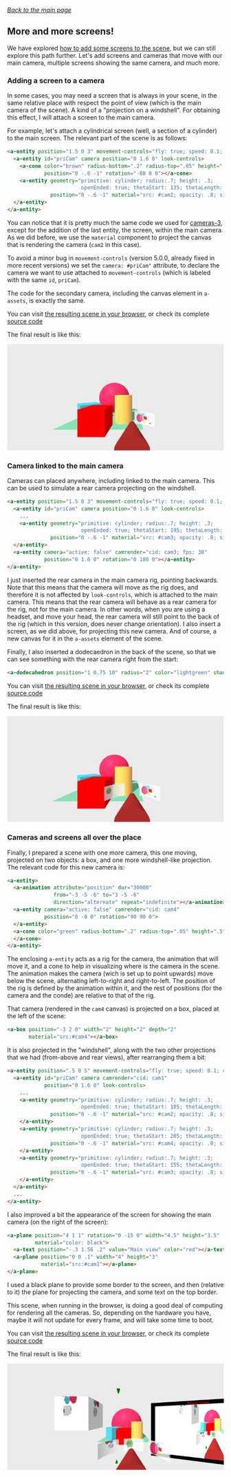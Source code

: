 
*[Back to the main page](../README.md)*

## More and more screens!

We have explored
[how to add some screens to the scene](../camrender-01/README.md),
but we can still explore this path further.
Let's add screens and cameras that move with our main camera,
multiple screens showing the same camera, and much more.

### Adding a screen to a camera

In some cases, you may need a screen that is always in your scene,
in the same relative place with respect the point of view
(which is the main camera of the scene).
A kind of a "projection on a windshell".
For obtaining this effect, I will attach a screen to the main camera.

For example, let's attach a cylindrical screen
(well, a section of a cylinder) to the main screen.
The relevant part of the scene is as follows:

```html
<a-entity position="1.5 0 3" movement-controls="fly: true; speed: 0.1; camera: #priCam">
  <a-entity id="priCam" camera position="0 1.6 0" look-controls>
    <a-cone color="brown" radius-bottom=".2" radius-top=".05" height=".5"
            position="0 -.6 -1" rotation="-80 0 0"></a-cone>
    <a-entity geometry="primitive: cylinder; radius:.7; height: .3;
                        openEnded: true; thetaStart: 135; thetaLength: 40"
              position="0 -.6 -1" material="src: #cam2; opacity: .8; side: back"></a-entity>
  </a-entity>
</a-entity>
```

You can notice that it is pretty much the same code we used for
[cameras-3](../camrender-01/README.md#cameras-3), except for the
addition of the last entity, the screen, within the main camera.
As we did before, we use the `material` component to project the canvas
that is rendering the camera (`cam2` in this case).

To avoid a minor bug in `movement-controls` (version 5.0.0, already fixed in more recent versions) we set the
`camera: #priCam"` attribute, to declare the camera we want to use 
attached to `movement-controls` (which is labeled with the same `id`, `priCam`).

The code for the secondary camera, including the canvas element in `a-assets`,
is exactly the same.

You can visit [the resulting scene in your browser](cameras-4.html),
or check its complete [source code](https://github.com/jgbarah/aframe-playground/blob/master/camrenderer-02/cameras-4.html)

The final result is like this:

![Screen with camera](aframe-cameras-4.gif)

### Camera linked to the main camera

Cameras can placed anywhere, including linked to the main camera.
This can be used to simulate a rear camera projecting on the windshell.

```html
<a-entity position="1.5 0 3" movement-controls="fly: true; speed: 0.1; camera: #priCam">
  <a-entity id="priCam" camera position="0 1.6 0" look-controls>
    ...
    <a-entity geometry="primitive: cylinder; radius:.7; height: .3;
                        openEnded: true; thetaStart: 195; thetaLength: 40"
              position="0 -.6 -1" material="src: #cam3; opacity: .8; side: back"></a-entity>
  </a-entity>
  <a-entity camera="active: false" camrender="cid: cam3; fps: 30"
            position="0 1.6 0" rotation="0 180 0"></a-entity>
</a-entity>
```

I just inserted the rear camera in the main camera rig,
pointing backwards. Note that this means that the camera will move
as the rig does, and therefore it is not affected by `look-controls`,
which is attached to the main camera.
This means that the rear camera will behave as a rear camera for the rig,
not for the main camera.
In other words, when you are using a headset, and move your head,
the rear camera will still point to the back of the rig
(which in this version, does never change orientation).
I also insert a screen, as we did above, for projecting this new camera.
And of course, a new canvas for it in the `a-assets` element of the scene.

Finally, I also inserted a dodecaedron in the back of the scene,
so that we can see something with the rear camera right from the start:

```html
<a-dodecahedron position="1 0.75 10" radius="2" color="lightgreen" shadow></a-dodecahedron>
```

You can visit [the resulting scene in your browser](cameras-5.html),
or check its complete [source code](https://github.com/jgbarah/aframe-playground/blob/master/camrenderer-02/cameras-5.html)

The final result is like this:

![Screen with camera](aframe-cameras-5.gif)


### Cameras and screens all over the place

Finally, I prepared a scene with one more camera,
this one moving, projected on two objects: a box, and one more windshell-like projection. 
The relevant code for this new camera is:

```html
<a-entity>
  <a-animation attribute="position" dur="30000"
               from="-3 -5 -6" to="3 -5 -6"
               direction="alternate" repeat="indefinite"></a-animation>
  <a-entity camera="active: false" camrender="cid: cam4"
            position="0 -0 0" rotation="90 90 0">
  </a-entity>
  <a-cone color="green" radius-bottom=".2" radius-top=".05" height=".5">
  </a-cone>
</a-entity>
```

The enclosing `a-entity` acts as a rig for the camera,
the animation that will move it, and a cone to help in visualizing where is
the camera in the scene.
The animation makes the camera (wich is set up to point upwards)
move below the scene, alternating left-to-right and right-to-left.
The position of the rig is defined by the animation within it,
and the rest of positions (for the camera and the conde) are relative to that of the rig.

That camera (rendered in the `cam4` canvas) is projected on a box,
placed at the left of the scene:

```html
<a-box position="-3 2 0" width="2" height="2" depth="2"
       material="src:#cam4"></a-box>
```

It is also projected in the "windshell", along with the two other
projections that we had (from-above and rear views), after rearranging
them a bit:

```html
<a-entity position=".5 0 5" movement-controls="fly: true; speed: 0.1; camera: #priCam">
  <a-entity id="priCam" camera camrender="cid: cam1"
            position="0 1.6 0" look-controls>
    ...
    <a-entity geometry="primitive: cylinder; radius:.7; height: .3;
                        openEnded: true; thetaStart: 105; thetaLength: 40"
              position="0 -.6 -1" material="src: #cam2; opacity: .8; side: back">
    </a-entity>
    <a-entity geometry="primitive: cylinder; radius:.7; height: .3;
                        openEnded: true; thetaStart: 205; thetaLength: 40"
              position="0 -.6 -1" material="src: #cam4; opacity: .8; side: back">
    </a-entity>
    <a-entity geometry="primitive: cylinder; radius:.7; height: .3;
                        openEnded: true; thetaStart: 155; thetaLength: 40"
              position="0 -.6 -1" material="src: #cam3; opacity: .8; side: back">
    </a-entity>
  </a-entity>
  ...
</a-entity>
```

I also improved a bit the appearance of the screen for showing the
main camera (on the right of the screen):

```html
<a-plane position="4 1 1" rotation="0 -15 0" width="4.5" height="3.5"
         material="color: black">
  <a-text position="-.3 1.56 .2" value="Main view" color="red"></a-text>
  <a-plane position="0 0 .1" width="4" height="3"
           material="src:#cam1"></a-plane>
</a-plane>
```

I used a black plane to provide some border to the screen, and then
(relative to it) the plane for projecting the camera, and some text
on the top border.

This scene, when running in the browser, is doing a good deal of computing
for rendering all the cameras. So, depending on the hardware you have,
maybe it will not update for every frame, and will take some time
to boot.

You can visit [the resulting scene in your browser](cameras-6.html),
or check its complete [source code](https://github.com/jgbarah/aframe-playground/blob/master/camrenderer-02/cameras-6.html)

The final result is like this:

![Screen with camera](aframe-cameras-6.gif)
